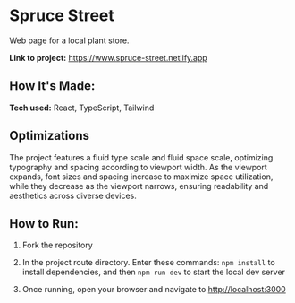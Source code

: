 # Spruce Street
Web page for a local plant store.

**Link to project:** https://www.spruce-street.netlify.app

## How It's Made:

**Tech used:** React, TypeScript, Tailwind

## Optimizations
The project features a fluid type scale and fluid space scale, optimizing typography and spacing according to viewport width. As the viewport expands, font sizes and spacing increase to maximize space utilization, while they decrease as the viewport narrows, ensuring readability and aesthetics across diverse devices.

## How to Run:

1. Fork the repository

2. In the project route directory. Enter these commands:
```npm install``` to install dependencies, and then
```npm run dev``` to start the local dev server

3. Once running, open your browser and navigate to [http://localhost:3000](http://localhost:3000)


